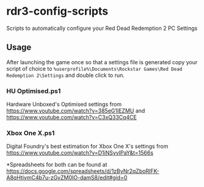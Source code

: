# rdr3-config-scripts
Scripts to automatically configure your Red Dead Redemption 2 PC Settings

## Usage
After launching the game once so that a settings file is generated copy your script of choice to `%userprofile%\Documents\Rockstar Games\Red Dead Redemption 2\Settings` and double click to run.

### HU Optimised.ps1
Hardware Unboxed's Optimised settings from https://www.youtube.com/watch?v=385eG1IEZMU and https://www.youtube.com/watch?v=C3xQ33Cq4CE

### Xbox One X.ps1
Digital Foundry's best estimation for Xbox One X's settings from https://www.youtube.com/watch?v=D1iNSyvIPaY&t=1566s

*Spreadsheets for both can be found at https://docs.google.com/spreadsheets/d/1zByNr2qZboRIFK-A8qHtjymC4b7u-zGvZM0IO-damS8/edit#gid=0
